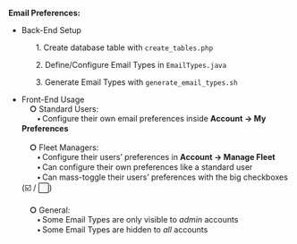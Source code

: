 **Email Preferences:**

- <span style="text - decoration: underline;">Back-End Setup</span>

&ensp;&ensp;&ensp;&ensp;&ensp;&ensp;&ensp;1. Create database table with `create_tables.php`

&ensp;&ensp;&ensp;&ensp;&ensp;&ensp;&ensp;2. Define/Configure Email Types in `EmailTypes.java`

&ensp;&ensp;&ensp;&ensp;&ensp;&ensp;&ensp;3. Generate Email Types with `generate_email_types.sh`

- <span style="text - decoration: underline;">Front-End Usage</span>
\
&ensp;&ensp;**○** Standard Users:
\
&ensp;&ensp;&ensp;&ensp;**🞄** Configure their own email preferences inside **Account → My Preferences**
\
\
&ensp;&ensp;**○** Fleet Managers:
\
&ensp;&ensp;&ensp;&ensp;**🞄** Configure their users’ preferences in **Account → Manage Fleet**
\
&ensp;&ensp;&ensp;&ensp;**🞄** Can configure their own preferences like a standard user
\
&ensp;&ensp;&ensp;&ensp;**🞄** Can mass-toggle their users’ preferences with the big checkboxes (☑️ / ⬜)
\
\
&ensp;&ensp;**○** General:
\
&ensp;&ensp;&ensp;&ensp;**🞄** Some Email Types are only visible to *admin* accounts
\
&ensp;&ensp;&ensp;&ensp;**🞄** Some Email Types are hidden to *all* accounts

